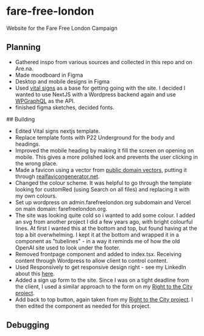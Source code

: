 # fare-free-london

Website for the Fare Free London Campaign

## Planning

- Gathered inspo from various sources and collected in this repo and on Are.na.
- Made moodboard in Figma
- Desktop and mobile designs in Figma
- Used [vital signs](https://www.vitalsignsmag.org/) as a base for getting going with the site. I decided I wanted to use NextJS with a Wordpress backend again and use [WPGraphQL](https://www.wpgraphql.com/) as the API.
- finished figma sketches, decided fonts.

## Building

- Edited Vital signs nextjs template.
- Replace template fonts with P22 Underground for the body and headings.
- Improved the mobile heading by making it fill the screen on opening on mobile. This gives a more polished look and prevents the user clicking in the wrong place.
- Made a favicon using a vector from [public domain vectors](https://publicdomainvectors.org), putting it through [realfavicongenerator.net](https://realfavicongenerator.net/).
- Changed the colour scheme. It was helpful to go through the template looking for customRed (using Search on all files) and replacing it with my own colours.
- Set up wordpress on admin.farefreelondon.org subdomain and Vercel on main domain: farefreelondon.org.
- The site was looking quite cold so i wanted to add some colour. I added an svg from another project I did a few years ago, with bright colourful lines. At first I wanted this at the bottom and top, but found having at the top a bit overwhelming. I kept it at the bottom and wrapped it in a component as "tubelines" - in a way it reminds me of how the old OpenAI site used to look under the footer.
- Removed frontpage component and added to index.tsx. Receiving content through Wordpress to allow client to control content.
- Used Responsively to get responsive design right - see my LinkedIn about this [here](https://www.linkedin.com/posts/jackkershaw_webdevelopment-responsivedesign-devtools-activity-7209579627588005889-Bwso?utm_source=share&utm_medium=member_desktop).
- Added a sign up form to the site. Since I was on a tight deadline from the client, I used a similar approach to the form on my [Right to the City project](https://github.com/jones58/right-to-city).
- Add back to top button, again taken from my [Right to the City project](https://github.com/jones58/right-to-city). I then edited the component as needed for this project.

## Debugging
